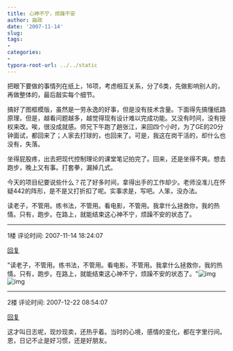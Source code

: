 ```yaml
---
title: 心神不宁，烦躁不安
author: 曲政
date: '2007-11-14'
slug: 
tags:
- 
categories:
- 
typora-root-url: ../../static
---
```


把眼下要做的事情列在纸上，16项，考虑相互关系，分了6类，先做影响别人的，再做整体的，最后敲实每个细节。

搞好了图框模版，虽然是一劳永逸的好事，但是没有技术含量。下面得先搞懂纸路原理，但是，越看问题越多，越觉得现有设计难以完成功能。又没有时间，没有授权来改。唉，很没成就感。师兄下午跑了趟张江，来回四个小时，为了GE的20分钟面试，都回来了；人家去打球的，也回来了。可是，我这在岗干活的，却什么也没有，失落。

坐得屁股疼，出去把现代控制理论的课堂笔记拍完了。回来，还是坐得不爽。想去跑步，晚上又有事。打套拳，漏掉几式。

今天的项目纪要说些什么？花了好多时间，拿得出手的工作却少。老师没准儿在怀疑442的阵形，是不是又打折扣了呢。实事求是，写吧。人笨，没办法。

读老子，不管用。练书法，不管用。看电影，不管用。我拿什么拯救你，我的热情。只有，跑步。在路上，就能结束这心神不宁，烦躁不安的状态了。 

---

1楼 评论时间: 2007-11-14 18:24:07

[回复](javascript:;)

"读老子，不管用。练书法，不管用。看电影，不管用。我拿什么拯救你，我的热情。只有，跑步。在路上，就能结束这心神不宁，烦躁不安的状态了。"![img](/images/2007-11-14-%E5%BF%83%E7%A5%9E%E4%B8%8D%E5%AE%81%EF%BC%8C%E7%83%A6%E8%BA%81%E4%B8%8D%E5%AE%89/e54.gif)![img](/images/2007-11-14-%E5%BF%83%E7%A5%9E%E4%B8%8D%E5%AE%81%EF%BC%8C%E7%83%A6%E8%BA%81%E4%B8%8D%E5%AE%89/e54.gif)

---

2楼 评论时间: 2007-12-22 08:54:07

[回复](javascript:;)

这才叫日志呢，现炒现卖，还热乎着。当时的心境，感情的变化，都在字里行间。  恩，日记不止是好习惯，还是好朋友。 